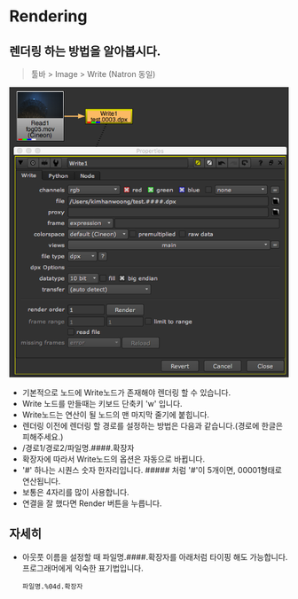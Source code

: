 # Rendering

## 렌더링 하는 방법을 알아봅시다.

> 툴바 &gt; Image &gt; Write \(Natron 동일\)

![](../.gitbook/assets/write_node.png)

* 기본적으로 노드에 Write노드가 존재해야 렌더링 할 수 있습니다.
* Write 노드를 만들때는 키보드 단축키 'w' 입니다.
* Write노드는 연산이 될 노드의 맨 마지막 줄기에 붙힙니다.
* 렌더링 이전에 렌더링 할 경로를 설정하는 방법은 다음과 같습니다.\(경로에 한글은 피해주세요.\)
* /경로1/경로2/파일명.\#\#\#\#.확장자
* 확장자에 따라서 Write노드의 옵션은 자동으로 바뀝니다.
* '\#' 하나는 시퀀스 숫자 한자리입니다. \#\#\#\#\# 처럼 '\#'이 5개이면, 00001형태로 연산됩니다.
* 보통은 4자리를 많이 사용합니다.
* 연결을 잘 했다면 Render 버튼을 누릅니다.

## 자세히

* 아웃풋 이름을 설정할 때 파일명.\#\#\#\#.확장자를 아래처럼 타이핑 해도 가능합니다. 프로그래머에게 익숙한 표기법입니다.

  ```text
  파일명.%04d.확장자
  ```

